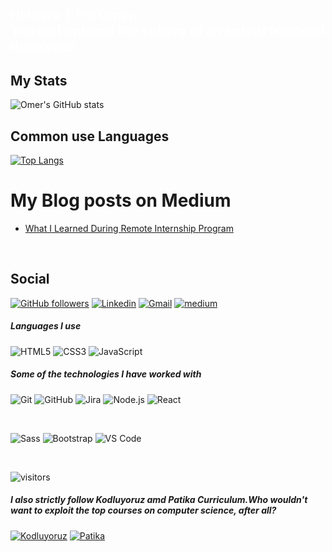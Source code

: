 ## <font color='white' > Hi there 👋 I'm Omer. <br/> You just entered the sphere of an ardent frontend developer.</font>

## My Stats

![Omer's GitHub stats](https://github-readme-stats.vercel.app/api?username=omrsfylmz&theme=radical)

## Common use Languages

[![Top Langs](https://github-readme-stats.vercel.app/api/top-langs/?username=omrsfylmz&layout=compact)](https://github.com/anuraghazra/github-readme-stats)

# My Blog posts on Medium

<!-- BLOG-POST-LIST:START -->
- [What I Learned During Remote Internship Program](https://medium.com/@omrsfylmz/what-i-learned-during-remote-internship-program-72ff8c6df7f5?source=rss-ec7e1a0ec1e------2)
<!-- BLOG-POST-LIST:END -->
 <br>
 
## Social 
 
[![GitHub followers](https://img.shields.io/github/followers/omrsfylmz.svg?style=social&label=Follow&maxAge=2592000)](https://github.com/omrsfylmz?tab=followers)
[![Linkedin](https://img.shields.io/badge/-LinkedIn-blue?style=flat&logo=Linkedin&logoColor=white)](https://www.linkedin.com/in/omrsfylmz/)
[![Gmail](https://img.shields.io/badge/-Gmail-c14438?style=flat&logo=Gmail&logoColor=white)](mailto:omrsfylmz@gmail.com)
[![medium](https://img.shields.io/badge/-Medium-black?style=flat&logo=Medium&logoColor=white)](https://medium.com/@omrsfylmz)

##### Languages I use

![HTML5](https://img.shields.io/badge/-HTML5-222222?style=flat&logo=html5)
![CSS3](https://img.shields.io/badge/-CSS3-222222?style=flat&logo=html5)
![JavaScript](https://img.shields.io/badge/-JavaScript-222222?style=flat&logo=javascript)

##### Some of the technologies I have worked with

![Git](https://img.shields.io/badge/-Git-222222?style=flat&logo=git&logoColor=F05032)
![GitHub](https://img.shields.io/badge/-GitHub-222222?style=flat&logo=github&logoColor=181717)
![Jira](https://img.shields.io/badge/-Jira-222222?style=flat&logo=jira-software&logoColor=white&logoColor=0052CC)
![Node.js](https://img.shields.io/badge/-Node.js-222222?style=flat&logo=node.js&logoColor=339933)
![React](https://img.shields.io/badge/-React-222222?style=flat&logo=React&logoColor=61DAFB)

<br/>

![Sass](https://img.shields.io/badge/-Sass-%23CC6699?style=flat&logo=sass&logoColor=ffffff)
![Bootstrap](https://img.shields.io/badge/-Bootstrap-563D7C?style=flat&logo=bootstrap&link=https://github.com/mehmeteyupoglu/)
![VS Code](http://img.shields.io/badge/-VS%20Code-007ACC?style=flat&logo=visual-studio-code&logoColor=ffffff)

</br>

![visitors](https://visitor-badge.laobi.icu/badge?page_id=omrsfylmz)

##### I also strictly follow Kodluyoruz amd Patika Curriculum.Who wouldn't want to exploit the top courses on computer science, after all?
[![Kodluyoruz](https://img.shields.io/badge/Kodluyoruz-org-yellow)](https://www.kodluyoruz.org/)
[![Patika](https://img.shields.io/badge/Patika-dev-yellow)](https://www.patika.dev/)

<!--
**omrsfylmz/omrsfylmz** is a ✨ _special_ ✨ repository because its `README.md` (this file) appears on your GitHub profile.

Here are some ideas to get you started:

- 🔭 I’m currently working on ...
- 🌱 I’m currently learning ...
- 👯 I’m looking to collaborate on ...
- 🤔 I’m looking for help with ...
- 💬 Ask me about ...
- 📫 How to reach me: ...
- 😄 Pronouns: ...
- ⚡ Fun fact: ...
-->
